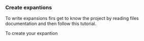 ### Create expantions

To write expansions firs get to know the project by reading files documentation 
and then follow this tutorial.

To create your expantion
